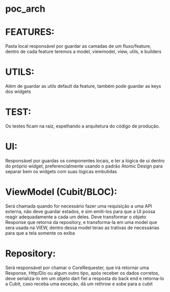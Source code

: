 # poc_arch


# FEATURES: 
Pasta local responsável por guardar as camadas de um fluxo/feature, dentro de cada feature teremos a model, viewmodel, view, utils, e builders

# UTILS: 
Além de guardar as utils default da feature, também pode guardar as keys dos widgets

# TEST: 
Os testes ficam na raiz, espelhando a arquitetura do código de produção.

# UI: 
Responsável por guardas os componentes locais, e ter a lógica de ui dentro do próprio widget, preferencialmente usando o padrão Atomic Design para separar bem os widgets com suas lógicas embutidas 

# ViewModel (Cubit/BLOC): 
Será chamada quando for necessário fazer uma requisição a uma API externa, não deve guardar estados, e sim emiti-los para que a UI possa reagir adequadamente a cada um deles. Deve transformar o objeto Response que retorna da repository, e transforma-la em uma model que sera usada na VIEW, dentro dessa model terao as trativas de necessárias para que a tela somente os exiba

# Repository: 
Será responsável por chamar o CoreRequester, que irá retornar uma Response, Http/Dio ou algum outro tipo, após receber os dados corretos, deve serializa-lo em um objeto dart fiel a resposta do back end e retorna-lo a Cubit, caso receba uma exceção, dá um rethrow e sobe para a cubit 
